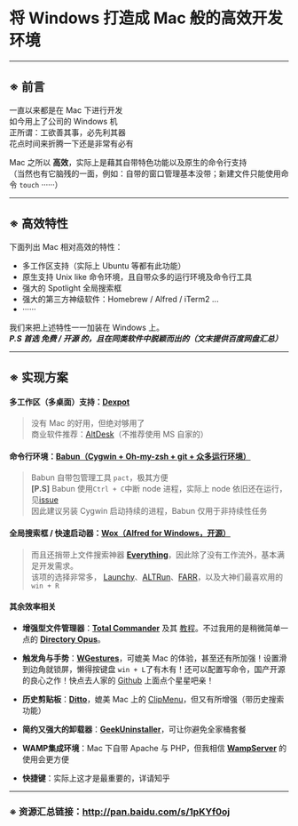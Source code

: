 # 将 Windows 打造成 Mac 般的高效开发环境
****

## ※ 前言
一直以来都是在 Mac 下进行开发  
如今用上了公司的 Windows 机  
正所谓：工欲善其事，必先利其器  
花点时间来折腾一下还是非常有必有  
  
Mac 之所以 **高效**，实际上是藉其自带特色功能以及原生的命令行支持  
（当然也有它脑残的一面，例如：自带的窗口管理基本没带；新建文件只能使用命令 ```touch``` ······）  
****

## ※ 高效特性
下面列出 Mac 相对高效的特性：  
* 多工作区支持（实际上 Ubuntu 等都有此功能）
* 原生支持 Unix like 命令环境，且自带众多的运行环境及命令行工具
* 强大的 Spotlight 全局搜索框
* 强大的第三方神级软件：Homebrew / Alfred / iTerm2 ...
* ······
  
我们来把上述特性一一加装在 Windows 上。  
***P.S 首选 免费 / 开源 的，且在同类软件中脱颖而出的（文末提供百度网盘汇总）***
****

## ※ 实现方案
#### 多工作区（多桌面）支持：**[Dexpot](http://dexpot.de/)**
> 没有 Mac 的好用，但绝对够用了  
> 商业软件推荐：[AltDesk](http://www.astonshell.com/altdesk/)（不推荐使用 MS 自家的）  
  
#### 命令行环境：**[Babun（Cygwin + Oh-my-zsh + git + 众多运行环境）](http://babun.github.io/)**
> Babun 自带包管理工具 ```pact```，极其方便  
> **[P.S]**  Babun 使用`Ctrl + C`中断 node 进程，实际上 node 依旧还在运行，见[issue](https://github.com/babun/babun/issues/391)  
> 因此建议另装 Cygwin 启动持续的进程，Babun 仅用于非持续性任务  
  
#### 全局搜索框 / 快速启动器：**[Wox（Alfred for Windows，开源）](http://www.getwox.com/)**
> 而且还捎带上文件搜索神器 **[Everything](http://www.voidtools.com/)**，因此除了没有工作流外，基本满足开发需求。  
> 该项的选择非常多， [Launchy](http://launchy.net/)、[ALTRun](https://code.google.com/archive/p/altrun/)、[FARR](http://www.donationcoder.com/Software/Mouser/findrun/index.html)，以及大神们最喜欢用的 ```win + R```  

#### 其余效率相关
- **增强型文件管理器**：**[Total Commander](http://www.ghisler.com/)** 及其 [教程](https://xbeta.info/studytc/index.htm)。不过我用的是稍微简单一点的 **[Directory Opus](http://www.gpsoft.com.au/)**。  
  
- **触发角与手势**：**[WGestures](http://www.yingdev.com/projects/wgestures)**，可媲美 Mac 的体验，甚至还有所加强！设置滑到边角就锁屏，懒得按键盘 ```win + L```了有木有！还可以配置写命令，国产开源的良心之作！快点去人家的 [Github](https://github.com/yingDev/WGestures) 上面点个星星吧亲！  
  
- **历史剪贴板**：**[Ditto](http://ditto-cp.sourceforge.net/)**，媲美 Mac 上的 [ClipMenu](http://www.clipmenu.com/)，但又有所增强（带历史搜索功能）  
  
- **简约又强大的卸载器**：**[GeekUninstaller](http://www.geekuninstaller.com/)**，可让你避免全家桶套餐  
  
- **WAMP集成环境**：Mac 下自带 Apache 与 PHP，但我相信 **[WampServer](http://www.wampserver.com/)** 的使用会更方便  
  
- **快捷键**：实际上这才是最重要的，详请知乎  
****

### ※ 资源汇总链接：http://pan.baidu.com/s/1pKYf0oj  

